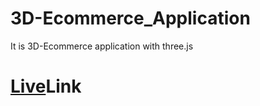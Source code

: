 # 3D-Ecommerce_Application
It is 3D-Ecommerce application with three.js
<h1><a href="https://d-ecommercehub.web.app/" target=''>Live</a>Link</h1>
